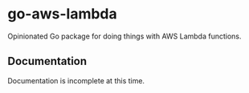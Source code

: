 # go-aws-lambda

Opinionated Go package for doing things with AWS Lambda functions.

## Documentation

Documentation is incomplete at this time.
